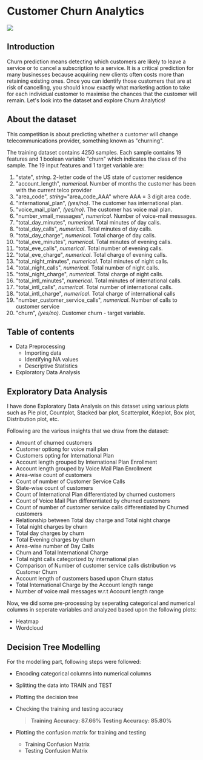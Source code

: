 ﻿# Customer Churn Analytics
![]("https://d35fo82fjcw0y8.cloudfront.net/2017/09/26225705/header%402x.png")
## Introduction

Churn prediction means detecting which customers are likely to leave a service or to cancel a subscription to a service. It is a critical prediction for many businesses because acquiring new clients often costs more than retaining existing ones. Once you can identify those customers that are at risk of cancelling, you should know exactly what marketing action to take for each individual customer to maximise the chances that the customer will remain.
Let's look into the dataset and explore Churn Analytics!

## About the dataset

This competition is about predicting whether a customer will change telecommunications provider, something known as "churning".

The training dataset contains 4250 samples. Each sample contains 19 features and 1 boolean variable "churn" which indicates the class of the sample. The 19 input features and 1 target variable are:

1.  "state",  _string_. 2-letter code of the US state of customer residence
2.  "account_length",  _numerical_. Number of months the customer has been with the current telco provider
3.  "area_code",  _string_="area_code_AAA" where AAA = 3 digit area code.
4.  "international_plan",  _(yes/no)_. The customer has international plan.
5.  "voice_mail_plan",  _(yes/no)_. The customer has voice mail plan.
6.  "number_vmail_messages",  _numerical_. Number of voice-mail messages.
7.  "total_day_minutes",  _numerical_. Total minutes of day calls.
8.  "total_day_calls",  _numerical_. Total minutes of day calls.
9.  "total_day_charge",  _numerical_. Total charge of day calls.
10.  "total_eve_minutes",  _numerical_. Total minutes of evening calls.
11.  "total_eve_calls",  _numerical_. Total number of evening calls.
12.  "total_eve_charge",  _numerical_. Total charge of evening calls.
13.  "total_night_minutes",  _numerical_. Total minutes of night calls.
14.  "total_night_calls",  _numerical_. Total number of night calls.
15.  "total_night_charge",  _numerical_. Total charge of night calls.
16.  "total_intl_minutes",  _numerical_. Total minutes of international calls.
17.  "total_intl_calls",  _numerical_. Total number of international calls.
18.  "total_intl_charge",  _numerical_. Total charge of international calls
19.  "number_customer_service_calls",  _numerical_. Number of calls to customer service
20.  "churn",  _(yes/no)_. Customer churn - target variable.

## Table of contents

-  Data Preprocessing
    -   Importing data
    -   Identifying NA values
    -   Descriptive Statistics
-  Exploratory Data Analysis


## Exploratory Data Analysis

I have done Exploratory Data Analysis on this dataset using various plots such as Pie plot, Countplot, Stacked bar plot, Scatterplot, Kdeplot, Box plot, Distribution plot, etc.

Following are the various insights that we draw from the dataset:

   - Amount of churned customers
   - Customer optiong for voice mail plan
   - Customers opting for International Plan
   - Account length grouped by International Plan Enrollment
   - Account length grouped by Voice Mail Plan Enrollment
   - Area-wise count of customers
   - Count of number of Customer Service Calls
   - State-wise count of customers
   - Count of International Plan differentiated by churned customers
   - Count of Voice Mail Plan differentiated by churned customers
   - Count of number of customer service calls differentiated by Churned customers
   - Relationship between Total day charge and Total night charge
   - Total night charges by churn
   - Total day charges by churn
   - Total Evening charges by churn
   - Area-wise number of Day Calls
   - Churn and Total International Charge
   - Total night calls categorized by international plan
   - Comparison of Number of customer service calls distribution vs Customer Churn
   - Account length of customers based upon Churn status
   - Total International Charge by the Account length range
   - Number of voice mail messages w.r.t Account length range
  
 Now, we did some pre-processing by seperating categorical and numerical columns in seperate variables and analyzed based upon the following plots:

- Heatmap
- Wordcloud

## Decision Tree Modelling

For the modelling part, following steps were followed:

- Encoding categorical columns into numerical columns
- Splitting the data into TRAIN and TEST
- Plotting the decision tree
- Checking the training and testing accuracy
  > **Training Accuracy: 87.66%**
  > **Testing Accuracy: 85.80%**

 - Plotting the confusion matrix for training and testing
   * Training Confusion Matrix
   * Testing Confusion Matrix
